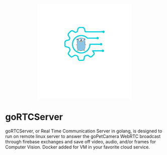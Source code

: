 <p align="center">
    <img src="assets/RTCML_gopher.png" height=300 width=300>
</p>

# goRTCServer

goRTCServer, or Real Time Communication Server in golang, is designed to run on remote linux server to answer the goPetCamera WebRTC broadcast through firebase exchanges and save off video, audio, and/or frames for Computer Vision. Docker added for VM in your favorite cloud service.
